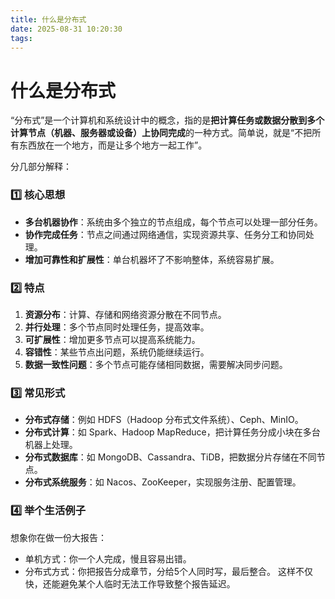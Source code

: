 ```yaml
---
title: 什么是分布式
date: 2025-08-31 10:20:30
tags:
---
```



# 什么是分布式
“分布式”是一个计算机和系统设计中的概念，指的是**把计算任务或数据分散到多个计算节点（机器、服务器或设备）上协同完成**的一种方式。简单说，就是“不把所有东西放在一个地方，而是让多个地方一起工作”。


分几部分解释：

<!--more-->

### 1️⃣ 核心思想


- **多台机器协作**：系统由多个独立的节点组成，每个节点可以处理一部分任务。
- **协作完成任务**：节点之间通过网络通信，实现资源共享、任务分工和协同处理。
- **增加可靠性和扩展性**：单台机器坏了不影响整体，系统容易扩展。


### 2️⃣ 特点


1. **资源分布**：计算、存储和网络资源分散在不同节点。
2. **并行处理**：多个节点同时处理任务，提高效率。
3. **可扩展性**：增加更多节点可以提高系统能力。
4. **容错性**：某些节点出问题，系统仍能继续运行。
5. **数据一致性问题**：多个节点可能存储相同数据，需要解决同步问题。


### 3️⃣ 常见形式


- **分布式存储**：例如 HDFS（Hadoop 分布式文件系统）、Ceph、MinIO。
- **分布式计算**：如 Spark、Hadoop MapReduce，把计算任务分成小块在多台机器上处理。
- **分布式数据库**：如 MongoDB、Cassandra、TiDB，把数据分片存储在不同节点。
- **分布式系统服务**：如 Nacos、ZooKeeper，实现服务注册、配置管理。


### 4️⃣ 举个生活例子


想象你在做一份大报告：


- 单机方式：你一个人完成，慢且容易出错。
- 分布式方式：你把报告分成章节，分给5个人同时写，最后整合。
这样不仅快，还能避免某个人临时无法工作导致整个报告延迟。